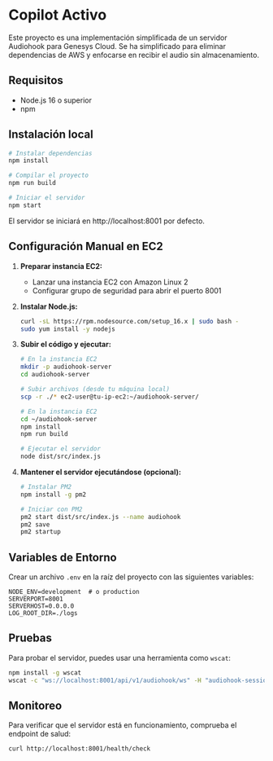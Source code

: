 # Copilot Activo

Este proyecto es una implementación simplificada de un servidor Audiohook para Genesys Cloud. Se ha simplificado para eliminar dependencias de AWS y enfocarse en recibir el audio sin almacenamiento.

## Requisitos

- Node.js 16 o superior
- npm

## Instalación local

```bash
# Instalar dependencias
npm install

# Compilar el proyecto
npm run build

# Iniciar el servidor
npm start
```

El servidor se iniciará en http://localhost:8001 por defecto.

## Configuración Manual en EC2

1. **Preparar instancia EC2:**

   - Lanzar una instancia EC2 con Amazon Linux 2
   - Configurar grupo de seguridad para abrir el puerto 8001

2. **Instalar Node.js:**

   ```bash
   curl -sL https://rpm.nodesource.com/setup_16.x | sudo bash -
   sudo yum install -y nodejs
   ```

3. **Subir el código y ejecutar:**

   ```bash
   # En la instancia EC2
   mkdir -p audiohook-server
   cd audiohook-server

   # Subir archivos (desde tu máquina local)
   scp -r ./* ec2-user@tu-ip-ec2:~/audiohook-server/

   # En la instancia EC2
   cd ~/audiohook-server
   npm install
   npm run build

   # Ejecutar el servidor
   node dist/src/index.js
   ```

4. **Mantener el servidor ejecutándose (opcional):**

   ```bash
   # Instalar PM2
   npm install -g pm2

   # Iniciar con PM2
   pm2 start dist/src/index.js --name audiohook
   pm2 save
   pm2 startup
   ```

## Variables de Entorno

Crear un archivo `.env` en la raíz del proyecto con las siguientes variables:

```
NODE_ENV=development  # o production
SERVERPORT=8001
SERVERHOST=0.0.0.0
LOG_ROOT_DIR=./logs
```

## Pruebas

Para probar el servidor, puedes usar una herramienta como `wscat`:

```bash
npm install -g wscat
wscat -c "ws://localhost:8001/api/v1/audiohook/ws" -H "audiohook-session-id:12345678-1234-1234-1234-123456789012"
```

## Monitoreo

Para verificar que el servidor está en funcionamiento, comprueba el endpoint de salud:

```bash
curl http://localhost:8001/health/check
```
